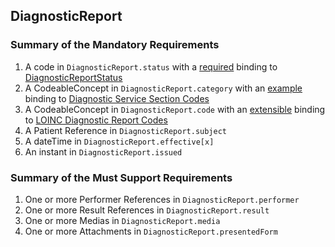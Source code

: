 ## DiagnosticReport

### Summary of the Mandatory Requirements
1.  A  code  in `DiagnosticReport.status`
with a [required](http://hl7.org/fhir/R4/terminologies.html#required)
 binding to [DiagnosticReportStatus](http://hl7.org/fhir/ValueSet/diagnostic-report-status)
1.  A  CodeableConcept  in `DiagnosticReport.category`
with an [example](http://hl7.org/fhir/R4/terminologies.html#example)
 binding to [Diagnostic Service Section Codes](http://hl7.org/fhir/ValueSet/diagnostic-service-sections)
1.  A  CodeableConcept  in `DiagnosticReport.code`
with an [extensible](http://hl7.org/fhir/R4/terminologies.html#extensible)
 binding to [LOINC Diagnostic Report Codes](http://hl7.org/fhir/ValueSet/report-codes)
1.  A Patient Reference  in `DiagnosticReport.subject`
1.  A  dateTime  in `DiagnosticReport.effective[x]`
1.  An  instant  in `DiagnosticReport.issued`

### Summary of the Must Support Requirements
1. One or more Performer References  in `DiagnosticReport.performer`
1. One or more Result References  in `DiagnosticReport.result`
1. One or more  Medias  in `DiagnosticReport.media`
1. One or more  Attachments  in `DiagnosticReport.presentedForm`